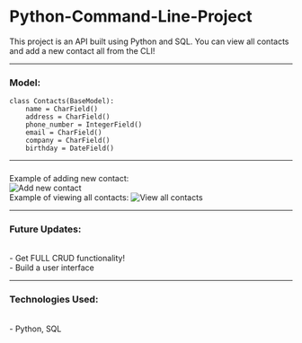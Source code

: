 # Python-Command-Line-Project

This project is an API built using Python and SQL. You can view all contacts and add a new contact all from the CLI!

---

### Model:
```
class Contacts(BaseModel):
    name = CharField()
    address = CharField()
    phone_number = IntegerField()
    email = CharField()
    company = CharField()
    birthday = DateField()
```

---

###
Example of adding new contact:
<br />
![Add new contact](https://imgur.com/FPNsRU1.png)
<br />
Example of viewing all contacts:
![View all contacts](https://imgur.com/t33TkcI.png)
<br />


---

### Future Updates:
<br />
- Get FULL CRUD functionality!
<br />
- Build a user interface

---

### Technologies Used:
<br />
- Python, SQL
